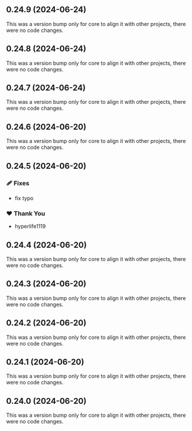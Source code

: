 ## 0.24.9 (2024-06-24)

This was a version bump only for core to align it with other projects, there were no code changes.

## 0.24.8 (2024-06-24)

This was a version bump only for core to align it with other projects, there were no code changes.

## 0.24.7 (2024-06-24)

This was a version bump only for core to align it with other projects, there were no code changes.

## 0.24.6 (2024-06-20)

This was a version bump only for core to align it with other projects, there were no code changes.

## 0.24.5 (2024-06-20)


### 🩹 Fixes

- fix typo


### ❤️  Thank You

- hyperlife1119

## 0.24.4 (2024-06-20)

This was a version bump only for core to align it with other projects, there were no code changes.

## 0.24.3 (2024-06-20)

This was a version bump only for core to align it with other projects, there were no code changes.

## 0.24.2 (2024-06-20)

This was a version bump only for core to align it with other projects, there were no code changes.

## 0.24.1 (2024-06-20)

This was a version bump only for core to align it with other projects, there were no code changes.

## 0.24.0 (2024-06-20)

This was a version bump only for core to align it with other projects, there were no code changes.